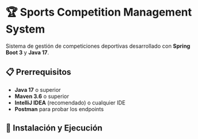 # 🏆 Sports Competition Management System

Sistema de gestión de competiciones deportivas desarrollado con **Spring Boot 3** y **Java 17**.



## 📋 Prerrequisitos

- **Java 17** o superior
- **Maven 3.6** o superior
- **IntelliJ IDEA** (recomendado) o cualquier IDE
- **Postman** para probar los endpoints

## 🚀 Instalación y Ejecución
